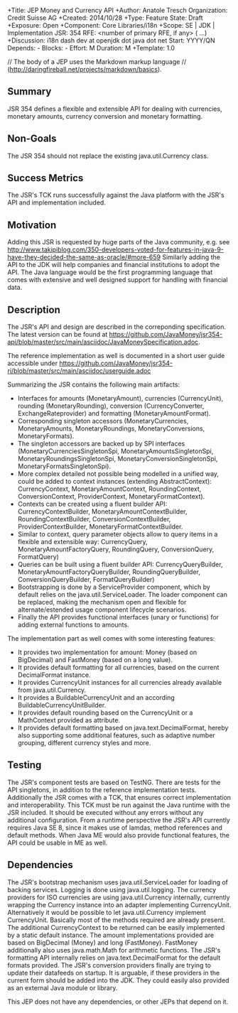 +Title: JEP Money and Currency API
+Author: Anatole Tresch
 Organization: Credit Suisse AG
+Created: 2014/10/28
+Type: Feature
 State: Draft
+Exposure: Open
+Component: Core Libraries/i18n
+Scope: SE | JDK | Implementation
 JSR: 354
 RFE: <number of primary RFE, if any> (<secondary RFE> ...)
+Discussion: i18n dash dev at openjdk dot java dot net
 Start: YYYY/QN
 Depends: -
 Blocks: -
 Effort: M
 Duration: M
+Template: 1.0

// The body of a JEP uses the Markdown markup language
// (http://daringfireball.net/projects/markdown/basics).

Summary
-------

JSR 354 defines a flexible and extensible API for dealing with currencies,
monetary amounts, currency conversion and monetary formatting.

Non-Goals
---------

The JSR 354 should not replace the existing java.util.Currency class.

Success Metrics
---------------

The JSR's TCK runs successfully against the Java platform with the JSR's API and
implementation included.

Motivation
----------

Adding this JSR is requested by huge parts of the Java community, e.g.
see http://www.takipiblog.com/350-developers-voted-for-features-in-java-9-have-they-decided-the-same-as-oracle/#more-659
Similarly adding the API to the JDK will help companies and financial institutions
to adopt the API. The Java language would be the first programming language that
comes with extensive and well designed support for handling with financial
data.

Description
-----------

The JSR's API and design are described in the correponding specification.
The latest version can be found at https://github.com/JavaMoney/jsr354-api/blob/master/src/main/asciidoc/JavaMoneySpecification.adoc.

The reference implementation as well is documented in a short user guide accessible
under https://github.com/JavaMoney/jsr354-ri/blob/master/src/main/asciidoc/userguide.adoc

Summarizing the JSR contains the following main artifacts:
* Interfaces for amounts (MonetaryAmount), currencies (CurrencyUnit), rounding (MonetaryRounding),
  conversion (CurrencyConverter, ExchangeRateprovider) and formatting (MonetaryAmountFormat).
* Corresponding singleton accessors (MonetaryCurrencies, MonetaryAmounts, MonetaryRoundings,
  MonetaryConversions, MonetaryFormats).
* The singleton accessors are backed up by SPI interfaces (MonetaryCurrenciesSingletonSpi,
  MonetaryAmountsSingletonSpi, MonetaryRoundingsSingletonSpi, MonetaryConversionSingletonSpi,
  MonetaryFormatsSingletonSpi).
* More complex detailed not possible being modelled in a unified way, could be added to context
  instances (extending AbstractContext): CurrencyContext, MonetaryAmountContext, RoundingContext,
  ConversionContext, ProviderContext, MonetaryFormatContext).
* Contexts can be created using a fluent builder API: CurrencyContextBuilder, MonetaryAmountContextBuilder,
  RoundingContextBuilder, ConversionContextBuilder, ProviderContextBuilder, MonetaryFormatContextBuilder.
* Similar to context, query parameter objects allow to query items in a flexible and extensible way:
  CurrencyQuery, MonetaryAmountFactoryQuery, RoundingQuery, ConversionQuery, FormatQuery)
* Queries can be built using a fluent builder API:
  CurrencyQueryBuilder, MonetaryAmountFactoryQueryBuilder, RoundingQueryBuilder,
  ConversionQueryBuilder, FormatQueryBuilder)
* Bootstrapping is done by a ServiceProvider component, which by default relies on the java.util.ServiceLoader.
  The loader component can be replaced, making the mechanism open and flexible for alternate/estended usage
  component lifecycle scenarios.
* Finally the API provides functional interfaces (unary or functions) for adding external functions
  to amounts.

The implementation part as well comes with some interesting features:
* It provides two implementation for amount: Money (based on BigDecimal) and FastMoney (based on a long value).
* It provides default formatting for all currencies, based on the current DecimalFormat instance.
* It provides CurrencyUnit instances for all currencies already available from java.util.Currency.
* It provides a BuildableCurrencyUnit and an according BuildableCurrencyUnitBuilder.
* It provides default rounding based on the CurrencyUnit or a MathContext provided as attribute.
* It provides default formatting based on java.text.DecimalFormat, hereby also supporting some
  additional features, such as adaptive number grouping, different currency styles and more.

Testing
-------

The JSR's component tests are based on TestNG. There are tests for the API
singletons, in addition to the reference implementation tests. Additionally
the JSR comes with a TCK, that ensures correct implementation and
interoperability. This TCK must be run against the Java runtime with the
JSR included. It should be executed without any errors without any additional
configuration.
From a runtime perspective the JSR's API currently requires Java SE 8, since
it makes use of lamdas, method references and default methods. When Java ME
would also provide functional features, the API could be usable in ME as well.


Dependencies
------------

The JSR's bootstrap mechanism uses java.util.ServiceLoader for loading of
backing services. Logging is done using java.util.logging. The currency
providers for ISO currencies are using java.util.Currency internally,
currently wrapping the Currency instance into an adapter implementing
CurrencyUnit. Alternatively it would be possible to let java.util.Currency
implement CurrencyUnit. Basically most of the methods required are already
present. The additional CurrencyContext to be returned can be easily
implemented by a static default instance.
The amount implementations provided are based on BigDecimal (Money) and
long (FastMoney). FastMoney additionally also uses java.math.Math for
arithmetic functions.
The JSR's formatting API internally relies on java.text.DecimalFormat for
the default formats provided.
The JSR's conversion providers finally are trying to update their datafeeds
on startup. It is arguable, if these providers in the current form should
be added into the JDK. They could easily also provided as an external
Java module or library.

This JEP does not have any dependencies, or other JEPs that depend on it.
